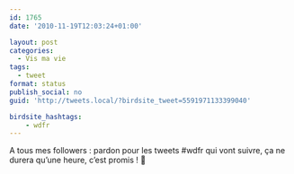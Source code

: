```yaml
---
id: 1765
date: '2010-11-19T12:03:24+01:00'

layout: post
categories:
  - Vis ma vie
tags:
  - tweet
format: status
publish_social: no
guid: 'http://tweets.local/?birdsite_tweet=5591971133399040'

birdsite_hashtags:
    - wdfr
---
```


A tous mes followers : pardon pour les tweets #wdfr qui vont suivre, ça ne durera qu’une heure, c’est promis ! 🙂